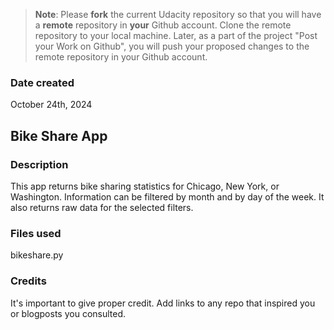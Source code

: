 >**Note**: Please **fork** the current Udacity repository so that you will have a **remote** repository in **your** Github account. Clone the remote repository to your local machine. Later, as a part of the project "Post your Work on Github", you will push your proposed changes to the remote repository in your Github account.

### Date created
October 24th, 2024

## Bike Share App

### Description
This app returns bike sharing statistics for Chicago, New York, or Washington.
Information can be filtered by month and by day of the week.
It also returns raw data for the selected filters.

### Files used
bikeshare.py

### Credits
It's important to give proper credit. Add links to any repo that inspired you or blogposts you consulted.

